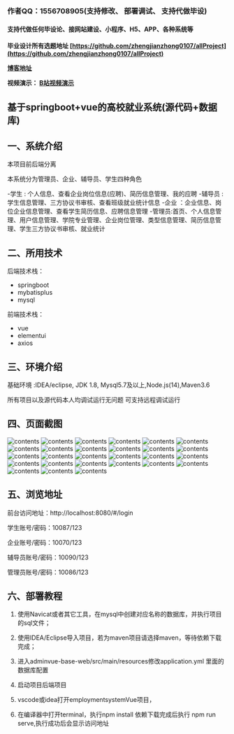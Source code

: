 ### 作者QQ：1556708905(支持修改、 部署调试、 支持代做毕设)

#### 支持代做任何毕设论、接网站建设、小程序、H5、APP、各种系统等

**毕业设计所有选题地址 [https://github.com/zhengjianzhong0107/allProject](https://github.com/zhengjianzhong0107/allProject)**

**[博客地址](https://blog.csdn.net/2303_76227485/article/details/131002787)**

**视频演示：
[B站视频演示](https://www.bilibili.com/video/BV1ZX4y1i7vZ/)**

 

## 基于springboot+vue的高校就业系统(源代码+数据库)

## 一、系统介绍

本项目前后端分离

本系统分为管理员、企业、辅导员、学生四种角色

-学生 : 个人信息、查看企业岗位信息(应聘)、简历信息管理、我的应聘
-辅导员 : 学生信息管理、三方协议书审核、查看班级就业统计信息
-企业 ：企业信息、岗位企业信息管理、查看学生简历信息、应聘信息管理
-管理员:首页、个人信息管理、用户信息管理、学院专业管理、企业岗位管理、类型信息管理、简历信息管理、学生三方协议书审核、就业统计

## 二、所用技术

后端技术栈：

- springboot
- mybatisplus
- mysql

前端技术栈：

- vue
- elementui
- axios

## 三、环境介绍

基础环境 :IDEA/eclipse, JDK 1.8, Mysql5.7及以上,Node.js(14),Maven3.6

所有项目以及源代码本人均调试运行无问题 可支持远程调试运行

## 四、页面截图

![contents](./picture/picture1.png)
![contents](./picture/picture2.png)
![contents](./picture/picture3.png)
![contents](./picture/picture4.png)
![contents](./picture/picture5.png)
![contents](./picture/picture6.png)
![contents](./picture/picture7.png)
![contents](./picture/picture8.png)
![contents](./picture/picture9.png)
![contents](./picture/picture10.png)
![contents](./picture/picture11.png)
![contents](./picture/picture12.png)
![contents](./picture/picture13.png)
![contents](./picture/picture14.png)
![contents](./picture/picture15.png)
![contents](./picture/picture16.png)
![contents](./picture/picture17.png)
![contents](./picture/picture18.png)
![contents](./picture/picture19.png)
![contents](./picture/picture20.png)
![contents](./picture/picture21.png)
![contents](./picture/picture22.png)
![contents](./picture/picture23.png)
![contents](./picture/picture24.png)
![contents](./picture/picture25.png)
![contents](./picture/picture26.png)
![contents](./picture/picture27.png)

## 五、浏览地址

前台访问地址：http://localhost:8080/#/login

学生账号/密码：10087/123

企业账号/密码：10070/123

辅导员账号/密码：10090/123

管理员账号/密码：10086/123

## 六、部署教程

1. 使用Navicat或者其它工具，在mysql中创建对应名称的数据库，并执行项目的sql文件；

2. 使用IDEA/Eclipse导入项目，若为maven项目请选择maven，等待依赖下载完成；

3. 进入adminvue-base-web/src/main/resources修改application.yml 里面的数据库配置

4. 启动项目后端项目

5. vscode或idea打开employmentsystemVue项目，

6. 在编译器中打开terminal，执行npm install 依赖下载完成后执行 npm run serve,执行成功后会显示访问地址

 

